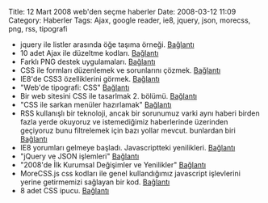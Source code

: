 Title: 12 Mart 2008 web&#039;den seçme haberler
Date: 2008-03-12 11:09
Category: Haberler
Tags: Ajax, google reader, ie8, jquery, json, morecss, png, rss, tipografi

-   jquery ile listler arasında öğe taşıma örneği. [Bağlantı][]
-   10 adet Ajax ile düzeltme kodları. [Bağlantı][1]
-   Farklı PNG destek uygulamaları. [Bağlantı][2]
-   CSS ile formları düzenlemek ve sorunlarını çözmek. [Bağlantı][3]
-   IE8'de CSS3 özelliklerini görmek. [Bağlantı][4]
-   "Web'de tipografi: CSS" [Bağlantı][5]
-   Bir web sitesini CSS ile tasarlmak 2. bölümü. [Bağlantı][6]
-   "CSS ile sarkan menüler hazırlamak" [Bağlantı][7]
-   RSS kullanışlı bir teknoloji, ancak bir sorunumuz varki aynı haberi
    birden fazla yerde okuyoruz ve istemediğimiz haberlerinde üzerinden
    geçiyoruz bunu filtrelemek için bazı yollar mevcut. bunlardan biri
    [Bağlantı][8]
-   IE8 yorumları gelmeye başladı. Javascriptteki yenilikleri.
    [Bağlantı][9]
-   "jQuery ve JSON işlemleri" [Bağlantı][10]
-   "2008'de İlk Kurumsal Değişimler ve Yenilikler" [Bağlantı][11]
-   MoreCSS.js css kodları ile genel kullandığımız javascript
    işlevlerini yerine getirmemizi sağlayan bir kod. [Bağlantı][12]
-   8 adet CSS ipucu. [Bağlantı][13]

</p>

  [Bağlantı]: http://ajax.dzone.com/news/easy-multi-select-transfer-jqu
    "jquery"
  [1]: http://webtecker.com/2008/03/06/10-edit-in-place-ajax-scripts/
    "düzenleme alanları"
  [2]: http://css.dzone.com/news/different-techniques-applying- "png"
  [3]: http://css.dzone.com/news/scriptless-self-adjusting-form
    "css ve formlar"
  [4]: http://www.css3.info/css3-features-in-ie8/ "css 3"
  [5]: http://www.siberkultur.com/?q=css-ve-tipografi-ornekleri
    "css ve tipografi"
  [6]: http://cameronmoll.com/archives/2008/03/extensible_css_interface_css_selectors_jquery/
    "Bağlantı"
  [7]: http://www.eburhan.com/css-ile-sarkan-menuler-hazirlamak/
    "css sarkan menü"
  [8]: http://www.readwriteweb.com/archives/6_ways_to_filter_your_rss_feeds.php
    "RSS filtrele"
  [9]: http://ejohn.org/blog/javascript-in-internet-explorer-8/
    "ie8 javascript"
  [10]: http://www.eburhan.com/jquery-ve-json-islemleri/
    "jquery ve json"
  [11]: http://www.hasanyalcin.com/?p=421 "2008 yenilikleri"
  [12]: http://yellowgreen.de/morecss "css ve javascript"
  [13]: http://www.cssglobe.com/post/1392/8-premium-one-line-css-tips
    "css ipuçları"
